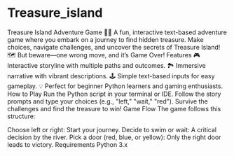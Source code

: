# Treasure_island
Treasure Island Adventure Game 🌴💎 A fun, interactive text-based adventure game where you embark on a journey to find hidden treasure. Make choices, navigate challenges, and uncover the secrets of Treasure Island! 🗺️ But beware—one wrong move, and it’s Game Over!
Features
🎮 Interactive storyline with multiple paths and outcomes.
🏞️ Immersive narrative with vibrant descriptions.
🕹️ Simple text-based inputs for easy gameplay.
💡 Perfect for beginner Python learners and gaming enthusiasts.
How to Play
Run the Python script in your terminal or IDE.
Follow the story prompts and type your choices (e.g., "left," "wait," "red").
Survive the challenges and find the treasure to win!
Game Flow
The game follows this structure:

Choose left or right: Start your journey.
Decide to swim or wait: A critical decision by the river.
Pick a door (red, blue, or yellow): Only the right door leads to victory.
Requirements
Python 3.x
